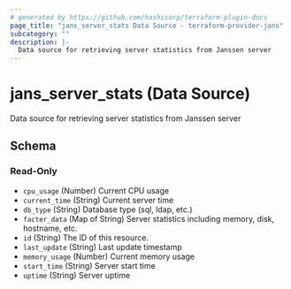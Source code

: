 ```yaml
---
# generated by https://github.com/hashicorp/terraform-plugin-docs
page_title: "jans_server_stats Data Source - terraform-provider-jans"
subcategory: ""
description: |-
  Data source for retrieving server statistics from Janssen server
---
```


# jans_server_stats (Data Source)

Data source for retrieving server statistics from Janssen server



<!-- schema generated by tfplugindocs -->
## Schema

### Read-Only

- `cpu_usage` (Number) Current CPU usage
- `current_time` (String) Current server time
- `db_type` (String) Database type (sql, ldap, etc.)
- `facter_data` (Map of String) Server statistics including memory, disk, hostname, etc.
- `id` (String) The ID of this resource.
- `last_update` (String) Last update timestamp
- `memory_usage` (Number) Current memory usage
- `start_time` (String) Server start time
- `uptime` (String) Server uptime
